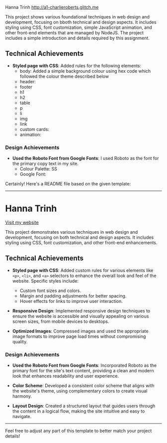 
Hanna Trinh
http://a1-charlieroberts.glitch.me

This project shows various foundational techniques in web design and development, focusing on bboth technical and design aspects. It includes styling using CSS, font customization, simple JavaScript animation, and other front-end elements that are managed by NodeJS. The project includes a simple introduction and details required by this assignment.

## Technical Achievements
- **Styled page with CSS**: Added rules for the following elements:
    - body: Added a simple background colour using hex code which followed the colour theme described below
    - header: 
    - footer
    - h1
    - h2
    - table
    - p
    - li
    - img
    - link
    - custom cards:
    - animation: 


### Design Achievements
- **Used the Roboto Font from Google Fonts**: I used Roboto as the font for the primary copy text in my site.
    - Colour Palette: SS
    - Google Font:


Certainly! Here's a README file based on the given template:

---

# Hanna Trinh  
[Visit my website](#)

This project demonstrates various techniques in web design and development, focusing on both technical and design aspects. It includes styling using CSS, font customization, and other front-end enhancements.

## Technical Achievements
- **Styled page with CSS**: Added custom rules for various elements like `<p>`, `<li>`, and `<a>` selectors to enhance the overall look and feel of the website. Specific styles include:
  - Custom font sizes and colors.
  - Margin and padding adjustments for better spacing.
  - Hover effects for links to improve user interaction.

- **Responsive Design**: Implemented responsive design techniques to ensure the website is accessible and visually appealing on various screen sizes, from mobile devices to desktops.

- **Optimized Images**: Compressed images and used the appropriate image formats to improve page load times without compromising quality.

### Design Achievements
- **Used the Roboto Font from Google Fonts**: Incorporated Roboto as the primary font for the site's text content, providing a clean and modern look that enhances readability and user experience.

- **Color Scheme**: Developed a consistent color scheme that aligns with the website's theme, using complementary colors to create visual harmony.

- **Layout Design**: Created a structured layout that guides users through the content in a logical flow, making the site intuitive and easy to navigate.

---

Feel free to adjust any part of this template to better match your project details!